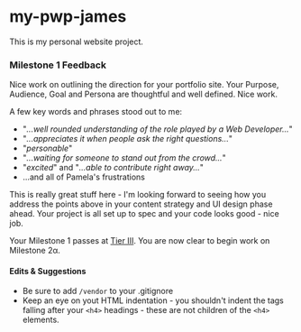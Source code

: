 # my-pwp-james
This is my personal website project. 

### Milestone 1 Feedback
Nice work on outlining the direction for your portfolio site. Your Purpose, Audience, Goal and Persona are thoughtful and well defined. Nice work.

A few key words and phrases stood out to me:
- "_...well rounded understanding of the role played by a Web Developer..._"
- "_...appreciates it when people ask the right questions..._"
- "_personable_"
- "_...waiting for someone to stand out from the crowd..._"
- "_excited_" and "_...able to contribute right away..._"
- ...and all of Pamela's frustrations

This is really great stuff here - I'm looking forward to seeing how you address the points above in your content strategy and UI design phase ahead. Your project is all set up to spec and your code looks good - nice job.

Your Milestone 1 passes at [Tier III](https://bootcamp-coders.cnm.edu/projects/personal/rubric/). You are now clear to begin work on Milestone 2&alpha;.

#### Edits &amp; Suggestions
- Be sure to add `/vendor` to your .gitignore
- Keep an eye on yout HTML indentation - you shouldn't indent the tags falling after your `<h4>` headings - these are not children of the `<h4>` elements.
